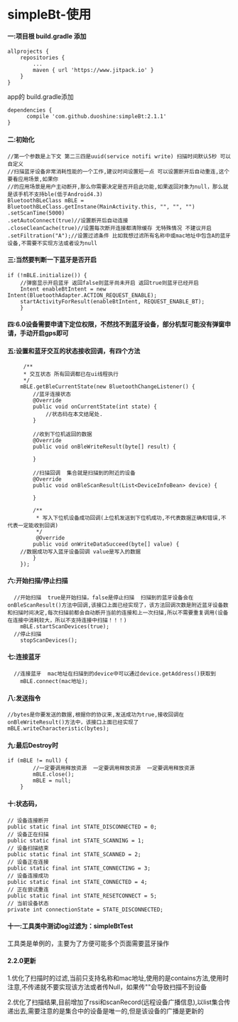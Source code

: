 # simpleBt-使用
#### 一:项目根 build.gradle 添加

	allprojects {
		repositories {
			...
			maven { url 'https://www.jitpack.io' }
		}
	}
app的 build.gradle添加

	dependencies {
	      compile 'com.github.duoshine:simpleBt:2.1.1'
	}


#### 二:初始化
    //第一个参数是上下文 第二三四是uuid(service notifi write) 扫描时间默认5秒 可以自定义  
    //扫描蓝牙设备非常消耗性能的一个工作,建议时间设置短一点 可以设置断开后自动重连,这个要看应用场景,如果你
    //的应用场景是用户主动断开,那么你需要决定是否开启此功能,如果返回对象为null，那么就是该手机不支持ble(低于Android4.3)
    BluetoothBLeClass mBLE = BluetoothBLeClass.getInstane(MainActivity.this, "", "", "")
    .setScanTime(5000)
    .setAutoConnect(true)//设置断开后自动连接
    .closeCleanCache(true)//设置每次断开连接都清除缓存 无特殊情况 不建议开启
    .setFiltration("A");//设置过滤条件 比如我想过滤所有名称中或mac地址中包含A的蓝牙设备,不需要不实现方法或者设为null
#### 三:当然要判断一下蓝牙是否开启
    if (!mBLE.initialize()) {
        //弹窗显示开启蓝牙 返回false则蓝牙尚未开启 返回true则蓝牙已经开启
        Intent enableBtIntent = new Intent(BluetoothAdapter.ACTION_REQUEST_ENABLE);
        startActivityForResult(enableBtIntent, REQUEST_ENABLE_BT);
        }
#### 四:6.0设备需要申请下定位权限，不然找不到蓝牙设备，部分机型可能没有弹窗申请，手动开启gps即可
#### 五:设置和蓝牙交互的状态接收回调，有四个方法
    	 /**
         * 交互状态 所有回调都已在ui线程执行
         */
        mBLE.getBleCurrentState(new BluetoothChangeListener() {
            //蓝牙连接状态
            @Override
            public void onCurrentState(int state) {
            	//状态码在本文结尾处.
            }

            //收到下位机返回的数据
            @Override
            public void onBleWriteResult(byte[] result) {
			
            }

            //扫描回调  集合就是扫描到的附近的设备
            @Override
            public void onBleScanResult(List<DeviceInfoBean> device) {
            	
            }

            /**
             * 写入下位机设备成功回调(上位机发送到下位机成功,不代表数据正确和错误,不代表一定能收到回调)
             */
             @Override
            public void onWriteDataSucceed(byte[] value) {
		//数据成功写入蓝牙设备回调 value是写入的数据
            }
        });
#### 六:开始扫描/停止扫描
      //开始扫描  true是开始扫描，false是停止扫描  扫描到的蓝牙设备会在onBleScanResult()方法中回调,该接口上面已经实现了，该方法回调次数是附近蓝牙设备数和扫描时间决定,每次扫描前都会自动断开当前的连接和上一次扫描,所以不需要重复调用(设备在连接中消耗较大，所以不支持连接中扫描！！！)
        mBLE.startScanDevices(true);
      //停止扫描
        stopScanDevices();
#### 七:连接蓝牙
      //连接蓝牙  mac地址在扫描到的device中可以通过device.getAddress()获取到
        mBLE.connect(mac地址);
#### 八:发送指令
    //bytes是你要发送的数据,根据你的协议来,发送成功为true,接收回调在onBleWriteResult()方法中，该接口上面已经实现了
    mBLE.writeCharacteristic(bytes);
#### 九:最后Destroy时
    if (mBLE != null) {
            //一定要调用释放资源  一定要调用释放资源  一定要调用释放资源
            mBLE.close();
            mBLE = null;
        }
#### 十:状态码，
    // 设备连接断开
    public static final int STATE_DISCONNECTED = 0;
    // 设备正在扫描
    public static final int STATE_SCANNING = 1;
    // 设备扫描结束
    public static final int STATE_SCANNED = 2;
    // 设备正在连接
    public static final int STATE_CONNECTING = 3;
    // 设备连接成功
    public static final int STATE_CONNECTED = 4;
    // 正在尝试重连
    public static final int STATE_RESETCONNECT = 5;
    // 当前设备状态
    private int connectionState = STATE_DISCONNECTED;

#### 十一:工具类中测试log过滤为：simpleBtTest
工具类是单例的，主要为了方便可能多个页面需要蓝牙操作







#### 2.2.0更新
1.优化了扫描时的过滤,当前只支持名称和mac地址,使用的是contains方法,使用时注意,不传递就不要实现该方法或者传Null，如果传""会导致扫描不到设备

2.优化了扫描结果,目前增加了rssi和scanRecord(远程设备广播信息),以list集合传递出去,需要注意的是集合中的设备是唯一的,但是该设备的广播是更新的

